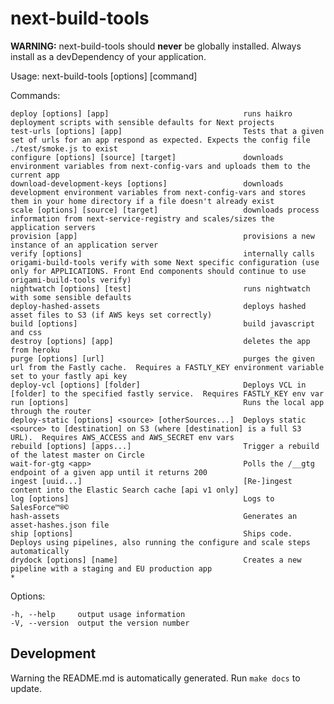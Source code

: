 # next-build-tools
**WARNING:** next-build-tools should **never** be globally installed.  Always install as a devDependency of your application.


  Usage: next-build-tools [options] [command]


  Commands:

    deploy [options] [app]                              runs haikro deployment scripts with sensible defaults for Next projects
    test-urls [options] [app]                           Tests that a given set of urls for an app respond as expected. Expects the config file ./test/smoke.js to exist
    configure [options] [source] [target]               downloads environment variables from next-config-vars and uploads them to the current app
    download-development-keys [options]                 downloads development environment variables from next-config-vars and stores them in your home directory if a file doesn't already exist
    scale [options] [source] [target]                   downloads process information from next-service-registry and scales/sizes the application servers
    provision [app]                                     provisions a new instance of an application server
    verify [options]                                    internally calls origami-build-tools verify with some Next specific configuration (use only for APPLICATIONS. Front End components should continue to use origami-build-tools verify)
    nightwatch [options] [test]                         runs nightwatch with some sensible defaults
    deploy-hashed-assets                                deploys hashed asset files to S3 (if AWS keys set correctly)
    build [options]                                     build javascript and css
    destroy [options] [app]                             deletes the app from heroku
    purge [options] [url]                               purges the given url from the Fastly cache.  Requires a FASTLY_KEY environment variable set to your fastly api key
    deploy-vcl [options] [folder]                       Deploys VCL in [folder] to the specified fastly service.  Requires FASTLY_KEY env var
    run [options]                                       Runs the local app through the router
    deploy-static [options] <source> [otherSources...]  Deploys static <source> to [destination] on S3 (where [destination] is a full S3 URL).  Requires AWS_ACCESS and AWS_SECRET env vars
    rebuild [options] [apps...]                         Trigger a rebuild of the latest master on Circle
    wait-for-gtg <app>                                  Polls the /__gtg endpoint of a given app until it returns 200
    ingest [uuid...]                                    [Re-]ingest content into the Elastic Search cache [api v1 only]
    log [options]                                       Logs to SalesForce™®©
    hash-assets                                         Generates an asset-hashes.json file
    ship [options]                                      Ships code.  Deploys using pipelines, also running the configure and scale steps automatically
    drydock [options] [name]                            Creates a new pipeline with a staging and EU production app
    *                                                   

  Options:

    -h, --help     output usage information
    -V, --version  output the version number

## Development
Warning the README.md is automatically generated.  Run `make docs` to update.

